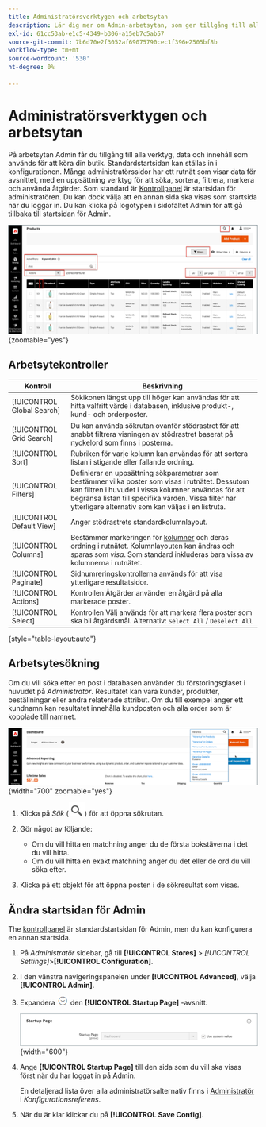 ```yaml
---
title: Administratörsverktygen och arbetsytan
description: Lär dig mer om Admin-arbetsytan, som ger tillgång till alla verktyg, data och innehåll som används för att köra din butik.
exl-id: 61cc53ab-e1c5-4349-b306-a15eb7c5ab57
source-git-commit: 7b6d70e2f3052af69075790cec1f396e2505bf8b
workflow-type: tm+mt
source-wordcount: '530'
ht-degree: 0%

---
```


# Administratörsverktygen och arbetsytan

På arbetsytan Admin får du tillgång till alla verktyg, data och innehåll som används för att köra din butik. Standardstartsidan kan ställas in i konfigurationen. Många administratörssidor har ett rutnät som visar data för avsnittet, med en uppsättning verktyg för att söka, sortera, filtrera, markera och använda åtgärder. Som standard är [Kontrollpanel](admin-dashboard.md) är startsidan för administratören. Du kan dock välja att en annan sida ska visas som startsida när du loggar in. Du kan klicka på logotypen i sidofältet Admin för att gå tillbaka till startsidan för Admin.

![Administratör - arbetsyta](./assets/admin-workspace.png){zoomable=&quot;yes&quot;}

## Arbetsytekontroller

| Kontroll | Beskrivning |
|--- |--- |
| [!UICONTROL Global Search] | Sökikonen längst upp till höger kan användas för att hitta valfritt värde i databasen, inklusive produkt-, kund- och orderposter. |
| [!UICONTROL Grid Search] | Du kan använda sökrutan ovanför stödrastret för att snabbt filtrera visningen av stödrastret baserat på nyckelord som finns i posterna. |
| [!UICONTROL Sort] | Rubriken för varje kolumn kan användas för att sortera listan i stigande eller fallande ordning. |
| [!UICONTROL Filters] | Definierar en uppsättning sökparametrar som bestämmer vilka poster som visas i rutnätet. Dessutom kan filtren i huvudet i vissa kolumner användas för att begränsa listan till specifika värden. Vissa filter har ytterligare alternativ som kan väljas i en listruta. |
| [!UICONTROL Default View] | Anger stödrastrets standardkolumnlayout. |
| [!UICONTROL Columns] | Bestämmer markeringen för [kolumner](admin-grid-controls.md) och deras ordning i rutnätet. Kolumnlayouten kan ändras och sparas som _visa_. Som standard inkluderas bara vissa av kolumnerna i rutnätet. |
| [!UICONTROL Paginate] | Sidnumreringskontrollerna används för att visa ytterligare resultatsidor. |
| [!UICONTROL Actions] | Kontrollen Åtgärder använder en åtgärd på alla markerade poster. |
| [!UICONTROL Select] | Kontrollen Välj används för att markera flera poster som ska bli åtgärdsmål. Alternativ: `Select All` / `Deselect All` |

{style="table-layout:auto"}

## Arbetsytesökning

Om du vill söka efter en post i databasen använder du förstoringsglaset i huvudet på _Administratör_. Resultatet kan vara kunder, produkter, beställningar eller andra relaterade attribut. Om du till exempel anger ett kundnamn kan resultatet innehålla kundposten och alla order som är kopplade till namnet.

![Sökverktyg för administratörer](./assets/admin-search.png){width="700" zoomable="yes"}

1. Klicka på _Sök_ (![förstoringsglas](../assets/icon-magnify-search.png)) för att öppna sökrutan.

1. Gör något av följande:

   - Om du vill hitta en matchning anger du de första bokstäverna i det du vill hitta.
   - Om du vill hitta en exakt matchning anger du det eller de ord du vill söka efter.

1. Klicka på ett objekt för att öppna posten i de sökresultat som visas.

## Ändra startsidan för Admin

The [kontrollpanel](admin-workspace.md#the-dashboard) är standardstartsidan för Admin, men du kan konfigurera en annan startsida.

1. På _Administratör_ sidebar, gå till **[!UICONTROL Stores]** > _[!UICONTROL Settings]_>**[!UICONTROL Configuration]**.

1. I den vänstra navigeringspanelen under **[!UICONTROL Advanced]**, välja **[!UICONTROL Admin]**.

1. Expandera ![Expansionsväljare](../assets/icon-display-expand.png) den **[!UICONTROL Startup Page]** -avsnitt.

   ![Avancerad konfiguration - Administratörens startsidinställning](./assets/admin-startup-page.png){width="600"}

1. Ange **[!UICONTROL Startup Page]** till den sida som du vill ska visas först när du har loggat in på Admin.

   En detaljerad lista över alla administratörsalternativ finns i [Administratör](../configuration-reference/advanced/admin.md) i _Konfigurationsreferens_.

1. När du är klar klickar du på **[!UICONTROL Save Config]**.
